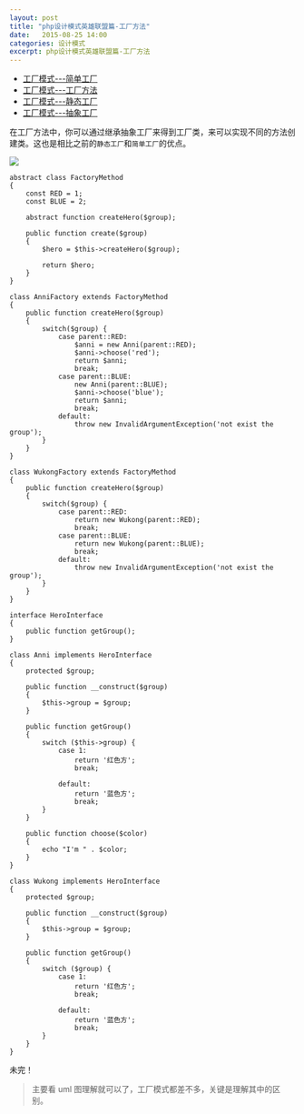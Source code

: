 ```yaml
---
layout: post
title: "php设计模式英雄联盟篇-工厂方法"
date:   2015-08-25 14:00
categories: 设计模式
excerpt: php设计模式英雄联盟篇-工厂方法
---
```


* [工厂模式---简单工厂](http://rrylee.github.io/2015/07/31/php-pattern-simple-factory/)
* [工厂模式---工厂方法](http://rrylee.github.io/2015/08/25/php-pattern-factorymethod/)
* [工厂模式---静态工厂](http://rrylee.github.io/2015/08/25/php-pattern-staticfactory/)
* [工厂模式---抽象工厂](http://rrylee.github.io/2015/08/25/php-pattern-abstructfactory/)

在工厂方法中，你可以通过继承抽象工厂来得到工厂类，来可以实现不同的方法创建类。这也是相比之前的`静态工厂`和`简单工厂`的优点。

![](http://ww1.sinaimg.cn/mw690/baa3278fgw1eveu16wstfj20m70akq4b.jpg)

    abstract class FactoryMethod
    {
        const RED = 1;
        const BLUE = 2;

        abstract function createHero($group);

        public function create($group)
        {
            $hero = $this->createHero($group);

            return $hero;
        }
    }

    class AnniFactory extends FactoryMethod
    {
        public function createHero($group)
        {
            switch($group) {
                case parent::RED:
                    $anni = new Anni(parent::RED);
                    $anni->choose('red');
                    return $anni;
                    break;
                case parent::BLUE:
                    new Anni(parent::BLUE);
                    $anni->choose('blue');
                    return $anni;
                    break;
                default:
                    throw new InvalidArgumentException('not exist the group');
            }
        }
    }

    class WukongFactory extends FactoryMethod
    {
        public function createHero($group)
        {
            switch($group) {
                case parent::RED:
                    return new Wukong(parent::RED);
                    break;
                case parent::BLUE:
                    return new Wukong(parent::BLUE);
                    break;
                default:
                    throw new InvalidArgumentException('not exist the group');
            }
        }
    }

    interface HeroInterface
    {
        public function getGroup();
    }

    class Anni implements HeroInterface
    {
        protected $group;

        public function __construct($group)
        {
            $this->group = $group;
        }

        public function getGroup()
        {
            switch ($this->group) {
                case 1:
                    return '红色方';
                    break;

                default:
                    return '蓝色方';
                    break;
            }
        }

        public function choose($color)
        {
            echo "I'm " . $color;
        }
    }

    class Wukong implements HeroInterface
    {
        protected $group;

        public function __construct($group)
        {
            $this->group = $group;
        }

        public function getGroup()
        {
            switch ($group) {
                case 1:
                    return '红色方';
                    break;

                default:
                    return '蓝色方';
                    break;
            }
        }
    }

未完！

> 主要看 uml 图理解就可以了，工厂模式都差不多，关键是理解其中的区别。